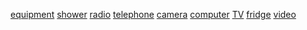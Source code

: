 [equipment](http://dict.youdao.com/w/eng/equipment/#keyfrom=dict2.index) [shower](http://dict.youdao.com/w/eng/shower/#keyfrom=dict2.index) [radio](http://dict.youdao.com/w/eng/radio/#keyfrom=dict2.index) [telephone](http://dict.youdao.com/w/eng/telephone/#keyfrom=dict2.index) [camera](http://dict.youdao.com/w/eng/camera/#keyfrom=dict2.index) [computer](http://dict.youdao.com/w/eng/computer/#keyfrom=dict2.index) [TV](http://dict.youdao.com/w/eng/TV/#keyfrom=dict2.index) [fridge](http://dict.youdao.com/w/eng/fridge/#keyfrom=dict2.index) [video](http://dict.youdao.com/w/eng/video/#keyfrom=dict2.index)
